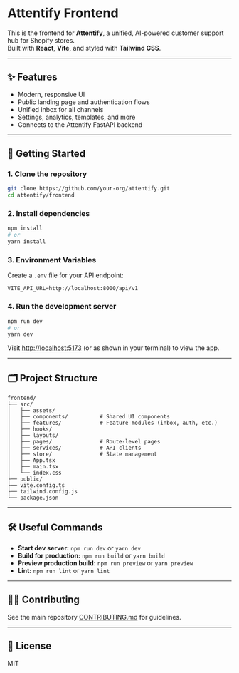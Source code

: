 # Attentify Frontend

This is the frontend for **Attentify**, a unified, AI-powered customer support hub for Shopify stores.  
Built with **React**, **Vite**, and styled with **Tailwind CSS**.

---

## ✨ Features

- Modern, responsive UI
- Public landing page and authentication flows
- Unified inbox for all channels
- Settings, analytics, templates, and more
- Connects to the Attentify FastAPI backend

---

## 🚀 Getting Started

### 1. **Clone the repository**

```bash
git clone https://github.com/your-org/attentify.git
cd attentify/frontend
```

### 2. **Install dependencies**

```bash
npm install
# or
yarn install
```

### 3. **Environment Variables**

Create a `.env` file for your API endpoint:

```env
VITE_API_URL=http://localhost:8000/api/v1
```

### 4. **Run the development server**

```bash
npm run dev
# or
yarn dev
```

Visit [http://localhost:5173](http://localhost:5173) (or as shown in your terminal) to view the app.

---

## 🗂️ Project Structure

```
frontend/
├── src/
│   ├── assets/
│   ├── components/          # Shared UI components
│   ├── features/            # Feature modules (inbox, auth, etc.)
│   ├── hooks/
│   ├── layouts/
│   ├── pages/               # Route-level pages
│   ├── services/            # API clients
│   ├── store/               # State management
│   ├── App.tsx
│   ├── main.tsx
│   └── index.css
├── public/
├── vite.config.ts
├── tailwind.config.js
└── package.json
```

---

## 🛠️ Useful Commands

- **Start dev server:** `npm run dev` or `yarn dev`
- **Build for production:** `npm run build` or `yarn build`
- **Preview production build:** `npm run preview` or `yarn preview`
- **Lint:** `npm run lint` or `yarn lint`

---

## 🧑‍💻 Contributing

See the main repository [CONTRIBUTING.md](../CONTRIBUTING.md) for guidelines.

---

## 📄 License

MIT
